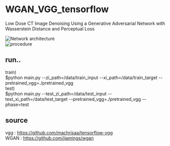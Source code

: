 # WGAN_VGG_tensorflow
Low Dose CT Image Denoising Using a Generative Adversarial Network with Wasserstein Distance and Perceptual Loss<br>

![Network architecture](../img/network.jpg)<br>
![procedure](../img/procedure.jpg)

## run..
train)<br>
$python main.py --zi_path=/data/train_input --xi_path=/data/train_target --pretrained_vgg=./pretrained_vgg<br>
test)<br>
$python main.py  --test_zi_path=/data/test_input --test_xi_path=/data/test_target --pretrained_vgg=./pretrained_vgg --phase=test

## source
vgg : https://github.com/machrisaa/tensorflow-vgg<br>
WGAN : https://github.com/jiamings/wgan
